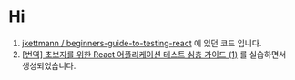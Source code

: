 # Hi

1. [jkettmann / beginners-guide-to-testing-react](https://github.com/jkettmann/beginners-guide-to-testing-react) 에 있던 코드 입니다.
1. [[번역] 초보자를 위한 React 어플리케이션 테스트 심층 가이드 (1)](https://blog.rhostem.com/posts/2020-10-14-beginners-guide-to-testing-react-1) 를 실습하면서 생성되었습니다.
